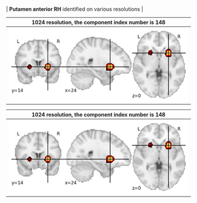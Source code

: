 


| **Putamen anterior RH** identified on various resolutions |

| 1024 resolution, the component index number is 148|  
|:---:|  
| ![Component 1024](../1024/final/148.jpg "From component 1024: Putamen anterior RH") |

| 1024 resolution, the component index number is 148|  
|:---:|  
| ![Component 1024](../1024/final/148.jpg "From component 1024: Putamen anterior RH") |